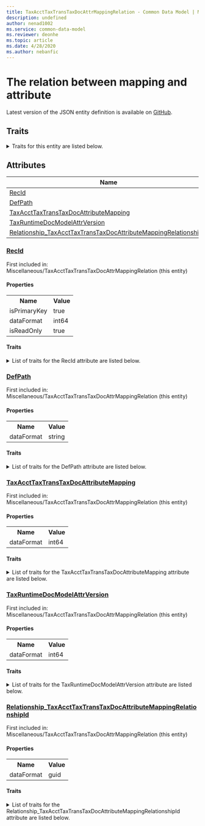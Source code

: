 ```yaml
---
title: TaxAcctTaxTransTaxDocAttrMappingRelation - Common Data Model | Microsoft Docs
description: undefined
author: nenad1002
ms.service: common-data-model
ms.reviewer: deonhe
ms.topic: article
ms.date: 4/28/2020
ms.author: nebanfic
---
```


# The relation between mapping and attribute

  
 Latest version of the JSON entity definition is available on <a href="https://github.com/Microsoft/CDM/tree/master/schemaDocuments/core/operationsCommon/Tables/Finance/Tax/Miscellaneous/TaxAcctTaxTransTaxDocAttrMappingRelation.cdm.json" target="_blank">GitHub</a>.  

## Traits

<details>
<summary>Traits for this entity are listed below.  
</summary>

**is.identifiedBy**  
  names a specifc identity attribute to use with an entity  <table><tr><th>Parameter</th><th>Value</th><th>Data type</th><th>Explanation</th></tr><tr><td>attribute</td><td>[TaxAcctTaxTransTaxDocAttrMappingRelation/(resolvedAttributes)/RecId](#RecId)</td><td>attribute</td><td></td></tr></table>

**is.CDM.entityVersion**  
  <table><tr><th>Parameter</th><th>Value</th><th>Data type</th><th>Explanation</th></tr><tr><td>versionNumber</td><td>"1.0.0"</td><td>string</td><td>semantic version number of the entity</td></tr></table>

**is.application.releaseVersion**  
  <table><tr><th>Parameter</th><th>Value</th><th>Data type</th><th>Explanation</th></tr><tr><td>releaseVersion</td><td>"10.0.13.0"</td><td>string</td><td>semantic version number of the application introducing this entity</td></tr></table>

**is.localized.displayedAs**  
  Holds the list of language specific display text for an object.  <table><tr><th>Parameter</th><th>Value</th><th>Data type</th><th>Explanation</th></tr><tr><td>localizedDisplayText</td><td><table><tr><th>languageTag</th><th>displayText</th></tr><tr><td>en</td><td>The relation between mapping and attribute</td></tr></table></td><td>entity</td><td>a reference to the constant entity holding the list of localized text</td></tr></table>

</details>

## Attributes

|Name|Description|First Included in Instance|
|---|---|---|
|[RecId](#RecId)||<a href="TaxAcctTaxTransTaxDocAttrMappingRelation.md" target="_blank">Miscellaneous/TaxAcctTaxTransTaxDocAttrMappingRelation</a>|
|[DefPath](#DefPath)||<a href="TaxAcctTaxTransTaxDocAttrMappingRelation.md" target="_blank">Miscellaneous/TaxAcctTaxTransTaxDocAttrMappingRelation</a>|
|[TaxAcctTaxTransTaxDocAttributeMapping](#TaxAcctTaxTransTaxDocAttributeMapping)||<a href="TaxAcctTaxTransTaxDocAttrMappingRelation.md" target="_blank">Miscellaneous/TaxAcctTaxTransTaxDocAttrMappingRelation</a>|
|[TaxRuntimeDocModelAttrVersion](#TaxRuntimeDocModelAttrVersion)||<a href="TaxAcctTaxTransTaxDocAttrMappingRelation.md" target="_blank">Miscellaneous/TaxAcctTaxTransTaxDocAttrMappingRelation</a>|
|[Relationship_TaxAcctTaxTransTaxDocAttributeMappingRelationshipId](#Relationship_TaxAcctTaxTransTaxDocAttributeMappingRelationshipId)||<a href="TaxAcctTaxTransTaxDocAttrMappingRelation.md" target="_blank">Miscellaneous/TaxAcctTaxTransTaxDocAttrMappingRelation</a>|

### <a href=#RecId name="RecId">RecId</a>

First included in: Miscellaneous/TaxAcctTaxTransTaxDocAttrMappingRelation (this entity)  

#### Properties

<table><tr><th>Name</th><th>Value</th></tr><tr><td>isPrimaryKey</td><td>true</td></tr><tr><td>dataFormat</td><td>int64</td></tr><tr><td>isReadOnly</td><td>true</td></tr></table>

#### Traits

<details>
<summary>List of traits for the RecId attribute are listed below.</summary>

**is.dataFormat.integer**  
**is.dataFormat.big**  
**is.identifiedBy**  
names a specifc identity attribute to use with an entity  <table><tr><th>Parameter</th><th>Value</th><th>Data type</th><th>Explanation</th></tr><tr><td>attribute</td><td>[TaxAcctTaxTransTaxDocAttrMappingRelation/(resolvedAttributes)/RecId](#RecId)</td><td>attribute</td><td></td></tr></table>

**is.readOnly**  
**is.dataFormat.integer**  
**is.dataFormat.big**  
</details>

### <a href=#DefPath name="DefPath">DefPath</a>

First included in: Miscellaneous/TaxAcctTaxTransTaxDocAttrMappingRelation (this entity)  

#### Properties

<table><tr><th>Name</th><th>Value</th></tr><tr><td>dataFormat</td><td>string</td></tr></table>

#### Traits

<details>
<summary>List of traits for the DefPath attribute are listed below.</summary>

**is.dataFormat.character**  
**is.dataFormat.big**  
**is.dataFormat.array**  
**is.dataFormat.character**  
**is.dataFormat.array**  
</details>

### <a href=#TaxAcctTaxTransTaxDocAttributeMapping name="TaxAcctTaxTransTaxDocAttributeMapping">TaxAcctTaxTransTaxDocAttributeMapping</a>

First included in: Miscellaneous/TaxAcctTaxTransTaxDocAttrMappingRelation (this entity)  

#### Properties

<table><tr><th>Name</th><th>Value</th></tr><tr><td>dataFormat</td><td>int64</td></tr></table>

#### Traits

<details>
<summary>List of traits for the TaxAcctTaxTransTaxDocAttributeMapping attribute are listed below.</summary>

**is.dataFormat.integer**  
**is.dataFormat.big**  
**is.dataFormat.integer**  
**is.dataFormat.big**  
</details>

### <a href=#TaxRuntimeDocModelAttrVersion name="TaxRuntimeDocModelAttrVersion">TaxRuntimeDocModelAttrVersion</a>

First included in: Miscellaneous/TaxAcctTaxTransTaxDocAttrMappingRelation (this entity)  

#### Properties

<table><tr><th>Name</th><th>Value</th></tr><tr><td>dataFormat</td><td>int64</td></tr></table>

#### Traits

<details>
<summary>List of traits for the TaxRuntimeDocModelAttrVersion attribute are listed below.</summary>

**is.dataFormat.integer**  
**is.dataFormat.big**  
**is.dataFormat.integer**  
**is.dataFormat.big**  
</details>

### <a href=#Relationship_TaxAcctTaxTransTaxDocAttributeMappingRelationshipId name="Relationship_TaxAcctTaxTransTaxDocAttributeMappingRelationshipId">Relationship_TaxAcctTaxTransTaxDocAttributeMappingRelationshipId</a>

First included in: Miscellaneous/TaxAcctTaxTransTaxDocAttrMappingRelation (this entity)  

#### Properties

<table><tr><th>Name</th><th>Value</th></tr><tr><td>dataFormat</td><td>guid</td></tr></table>

#### Traits

<details>
<summary>List of traits for the Relationship_TaxAcctTaxTransTaxDocAttributeMappingRelationshipId attribute are listed below.</summary>

**is.dataFormat.character**  
**is.dataFormat.big**  
**is.dataFormat.array**  
**is.dataFormat.guid**  
**means.identity.entityId**  
**is.linkedEntity.identifier**  
Marks the attribute(s) that hold foreign key references to a linked (used as an attribute) entity. This attribute is added to the resolved entity to enumerate the referenced entities.  <table><tr><th>Parameter</th><th>Value</th><th>Data type</th><th>Explanation</th></tr><tr><td>entityReferences</td><td><table><tr><th>entityReference</th><th>attributeReference</th></tr><tr><td><a href="TaxAcctTaxTransTaxDocAttributeMapping.md" target="_blank">/core/operationsCommon/Tables/Finance/Tax/Miscellaneous/TaxAcctTaxTransTaxDocAttributeMapping.cdm.json/TaxAcctTaxTransTaxDocAttributeMapping</a></td><td><a href="TaxAcctTaxTransTaxDocAttributeMapping.md#RecId" target="_blank">RecId</a></td></tr></table></td><td>entity</td><td>a reference to the constant entity holding the list of entity references</td></tr></table>

**is.dataFormat.guid**  
**is.dataFormat.character**  
**is.dataFormat.array**  
</details>
